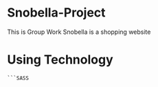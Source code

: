 # Snobella-Project
This is Group Work
Snobella is a shopping website
# Using Technology 
```HTML
```SASS
